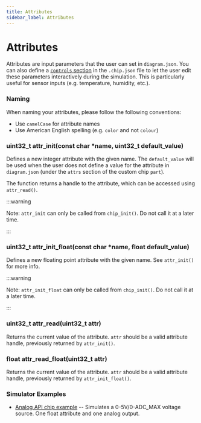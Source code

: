 ```yaml
---
title: Attributes
sidebar_label: Attributes
---
```


# Attributes

Attributes are input parameters that the user can set in `diagram.json`. You can also define a [`controls` section](./chip-json#controls) in the `.chip.json` file to let the user edit these parameters interactively during the simulation. This is particularly useful for sensor inputs (e.g. temperature, humidity, etc.).

### Naming

When naming your attributes, please follow the following conventions:

- Use `camelCase` for attribute names
- Use American English spelling (e.g. `color` and not `colour`)

### uint32_t attr_init(const char \*name, uint32_t default_value)

Defines a new integer attribute with the given name. The `default_value` will be used when the user does not define a value for the attribute in `diagram.json` (under the `attrs` section of the custom chip `part`).

The function returns a handle to the attribute, which can be accessed using `attr_read()`.

:::warning

Note: `attr_init` can only be called from `chip_init()`. Do not call it at a later time.

:::

### uint32_t attr_init_float(const char \*name, float default_value)

Defines a new floating point attribute with the given name. See `attr_init()` for more info.

:::warning

Note: `attr_init_float` can only be called from `chip_init()`. Do not call it at a later time.

:::

### uint32_t attr_read(uint32_t attr)

Returns the current value of the attribute. `attr` should be a valid attribute handle, previously returned by `attr_init()`.

### float attr_read_float(uint32_t attr)

Returns the current value of the attribute. `attr` should be a valid attribute handle, previously returned by `attr_init_float()`.

### Simulator Examples

- [Analog API chip example](https://wokwi.com/projects/330112801381024338) -- Simulates a 0-5V/0-ADC_MAX voltage source. One float attribute and one analog output.

